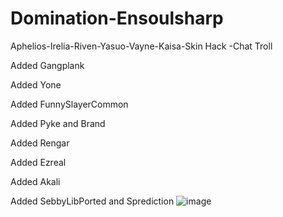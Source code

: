# Domination-Ensoulsharp
Aphelios-Irelia-Riven-Yasuo-Vayne-Kaisa-Skin Hack -Chat Troll

Added Gangplank

Added Yone

Added FunnySlayerCommon

Added Pyke and Brand

Added Rengar

Added Ezreal

Added Akali

Added SebbyLibPorted and Sprediction
![image](https://cdn.discordapp.com/attachments/612555523589668866/724609491512852520/593690079000e.png)
